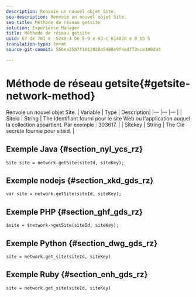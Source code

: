 ```yaml
---
description: Renvoie un nouvel objet Site.
seo-description: Renvoie un nouvel objet Site.
seo-title: Méthode de réseau getsite
solution: Experience Manager
title: Méthode de réseau getsite
uuid: 67 de 781 e -5240-4 be 5-9 e 93-c 614828 e 0 bb 5
translation-type: tm+mt
source-git-commit: 566ea2587f101202045488e9f4edf73ece100293

---
```



# Méthode de réseau getsite{#getsite-network-method}

Renvoie un nouvel objet Site.
| Variable | Type | Description|
|— |— |— |
| Siteid | String | The Identifiant fourni pour le site Web ou l'application auquel la collection appartient. Par exemple : 303617. |
| Sitekey | String | The Clé secrète fournie pour siteid. |

## Exemple Java {#section_nyl_ycs_rz}

```
Site site = network.getSite(siteId, siteKey); 
```

## Exemple nodejs {#section_xkd_gds_rz}

```
var site = network.getSite(siteId, siteKey); 
```

## Exemple PHP {#section_ghf_gds_rz}

```
$site = $network->getSite(siteId, siteKey);
```

## Exemple Python {#section_dwg_gds_rz}

```
site = network.get_site(siteId, siteKey) 
```

## Exemple Ruby {#section_enh_gds_rz}

```
site = network.get_site(siteId, siteKey) 
```

